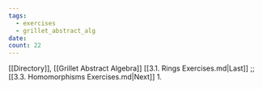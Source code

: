 ```yaml
---
tags:
  - exercises
  - grillet_abstract_alg
date:
count: 22
---
```

[[Directory]], [[Grillet Abstract Algebra]]
[[3.1. Rings Exercises.md|Last]] ;; [[3.3. Homomorphisms Exercises.md|Next]]
1. 